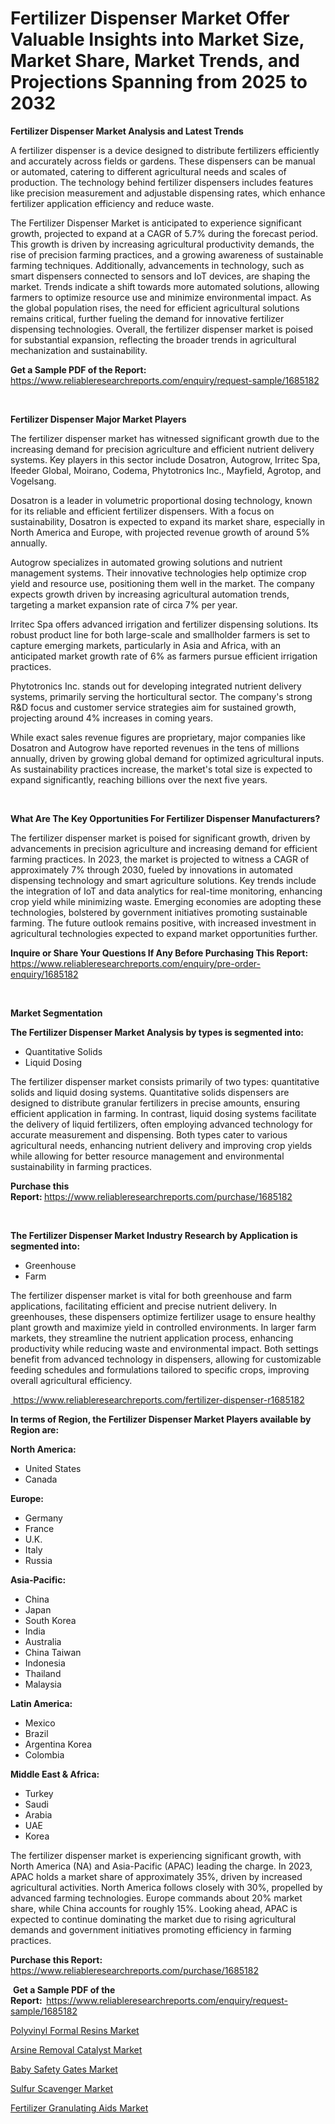 <p><h1>Fertilizer Dispenser Market Offer Valuable Insights into Market Size, Market Share, Market Trends, and Projections Spanning from 2025 to 2032</h1></p><p><strong>Fertilizer Dispenser Market Analysis and Latest Trends</strong></p>
<p><p>A fertilizer dispenser is a device designed to distribute fertilizers efficiently and accurately across fields or gardens. These dispensers can be manual or automated, catering to different agricultural needs and scales of production. The technology behind fertilizer dispensers includes features like precision measurement and adjustable dispensing rates, which enhance fertilizer application efficiency and reduce waste.</p><p>The Fertilizer Dispenser Market is anticipated to experience significant growth, projected to expand at a CAGR of 5.7% during the forecast period. This growth is driven by increasing agricultural productivity demands, the rise of precision farming practices, and a growing awareness of sustainable farming techniques. Additionally, advancements in technology, such as smart dispensers connected to sensors and IoT devices, are shaping the market. Trends indicate a shift towards more automated solutions, allowing farmers to optimize resource use and minimize environmental impact. As the global population rises, the need for efficient agricultural solutions remains critical, further fueling the demand for innovative fertilizer dispensing technologies. Overall, the fertilizer dispenser market is poised for substantial expansion, reflecting the broader trends in agricultural mechanization and sustainability.</p></p>
<p><strong>Get a Sample PDF of the Report:&nbsp;</strong> <a href="https://www.reliableresearchreports.com/enquiry/request-sample/1685182?utm_campaign=9&utm_medium=2&utm_source=Github&utm_content=ia&utm_term=26032025&utm_id=fertilizer-dispenser">https://www.reliableresearchreports.com/enquiry/request-sample/1685182</a></p>
<p>&nbsp;</p>
<p><strong>Fertilizer Dispenser Major Market Players</strong></p>
<p><p>The fertilizer dispenser market has witnessed significant growth due to the increasing demand for precision agriculture and efficient nutrient delivery systems. Key players in this sector include Dosatron, Autogrow, Irritec Spa, Ifeeder Global, Moirano, Codema, Phytotronics Inc., Mayfield, Agrotop, and Vogelsang.</p><p>Dosatron is a leader in volumetric proportional dosing technology, known for its reliable and efficient fertilizer dispensers. With a focus on sustainability, Dosatron is expected to expand its market share, especially in North America and Europe, with projected revenue growth of around 5% annually.</p><p>Autogrow specializes in automated growing solutions and nutrient management systems. Their innovative technologies help optimize crop yield and resource use, positioning them well in the market. The company expects growth driven by increasing agricultural automation trends, targeting a market expansion rate of circa 7% per year.</p><p>Irritec Spa offers advanced irrigation and fertilizer dispensing solutions. Its robust product line for both large-scale and smallholder farmers is set to capture emerging markets, particularly in Asia and Africa, with an anticipated market growth rate of 6% as farmers pursue efficient irrigation practices.</p><p>Phytotronics Inc. stands out for developing integrated nutrient delivery systems, primarily serving the horticultural sector. The company's strong R&D focus and customer service strategies aim for sustained growth, projecting around 4% increases in coming years.</p><p>While exact sales revenue figures are proprietary, major companies like Dosatron and Autogrow have reported revenues in the tens of millions annually, driven by growing global demand for optimized agricultural inputs. As sustainability practices increase, the market's total size is expected to expand significantly, reaching billions over the next five years.</p></p>
<p>&nbsp;</p>
<p><strong>What Are The Key Opportunities For Fertilizer Dispenser Manufacturers?</strong></p>
<p><p>The fertilizer dispenser market is poised for significant growth, driven by advancements in precision agriculture and increasing demand for efficient farming practices. In 2023, the market is projected to witness a CAGR of approximately 7% through 2030, fueled by innovations in automated dispensing technology and smart agriculture solutions. Key trends include the integration of IoT and data analytics for real-time monitoring, enhancing crop yield while minimizing waste. Emerging economies are adopting these technologies, bolstered by government initiatives promoting sustainable farming. The future outlook remains positive, with increased investment in agricultural technologies expected to expand market opportunities further.</p></p>
<p><strong>Inquire or Share Your Questions If Any Before Purchasing This Report:</strong> <a href="https://www.reliableresearchreports.com/enquiry/pre-order-enquiry/1685182?utm_campaign=9&utm_medium=2&utm_source=Github&utm_content=ia&utm_term=26032025&utm_id=fertilizer-dispenser">https://www.reliableresearchreports.com/enquiry/pre-order-enquiry/1685182</a></p>
<p>&nbsp;</p>
<p><strong>Market Segmentation</strong></p>
<p><strong>The Fertilizer Dispenser Market Analysis by types is segmented into:</strong></p>
<p><ul><li>Quantitative Solids</li><li>Liquid Dosing</li></ul></p>
<p><p>The fertilizer dispenser market consists primarily of two types: quantitative solids and liquid dosing systems. Quantitative solids dispensers are designed to distribute granular fertilizers in precise amounts, ensuring efficient application in farming. In contrast, liquid dosing systems facilitate the delivery of liquid fertilizers, often employing advanced technology for accurate measurement and dispensing. Both types cater to various agricultural needs, enhancing nutrient delivery and improving crop yields while allowing for better resource management and environmental sustainability in farming practices.</p></p>
<p><strong>Purchase this Report:&nbsp;</strong><a href="https://www.reliableresearchreports.com/purchase/1685182?utm_campaign=9&utm_medium=2&utm_source=Github&utm_content=ia&utm_term=26032025&utm_id=fertilizer-dispenser">https://www.reliableresearchreports.com/purchase/1685182</a></p>
<p>&nbsp;</p>
<p><strong>The Fertilizer Dispenser Market Industry Research by Application is segmented into:</strong></p>
<p><ul><li>Greenhouse</li><li>Farm</li></ul></p>
<p><p>The fertilizer dispenser market is vital for both greenhouse and farm applications, facilitating efficient and precise nutrient delivery. In greenhouses, these dispensers optimize fertilizer usage to ensure healthy plant growth and maximize yield in controlled environments. In larger farm markets, they streamline the nutrient application process, enhancing productivity while reducing waste and environmental impact. Both settings benefit from advanced technology in dispensers, allowing for customizable feeding schedules and formulations tailored to specific crops, improving overall agricultural efficiency.</p></p>
<p><a href="https://www.reliableresearchreports.com/fertilizer-dispenser-r1685182?utm_campaign=9&utm_medium=2&utm_source=Github&utm_content=ia&utm_term=26032025&utm_id=fertilizer-dispenser">&nbsp;https://www.reliableresearchreports.com/fertilizer-dispenser-r1685182</a></p>
<p><strong>In terms of Region, the Fertilizer Dispenser Market Players available by Region are:</strong></p>
<p>
    <p> <strong> North America: </strong>
        <ul>
            <li>United States</li>
            <li>Canada</li>
        </ul>
        </p> 
    <p> <strong> Europe: </strong>
        <ul>
            <li>Germany</li>
            <li>France</li>
            <li>U.K.</li>
            <li>Italy</li>
            <li>Russia</li>
        </ul>
        </p> 
    <p> <strong> Asia-Pacific: </strong>
        <ul>
            <li>China</li>
            <li>Japan</li>
            <li>South Korea</li>
            <li>India</li>
            <li>Australia</li>
            <li>China Taiwan</li>
            <li>Indonesia</li>
            <li>Thailand</li>
            <li>Malaysia</li>
        </ul>
        </p> 
    <p> <strong> Latin America: </strong>
        <ul>
            <li>Mexico</li>
            <li>Brazil</li>
            <li>Argentina Korea</li>
            <li>Colombia</li>
        </ul>
        </p> 
    <p> <strong> Middle East & Africa: </strong>
        <ul>
            <li>Turkey</li>
            <li>Saudi</li>
            <li>Arabia</li>
            <li>UAE</li>
            <li>Korea</li>
        </ul>
    </p>
    </p>
<p><p>The fertilizer dispenser market is experiencing significant growth, with North America (NA) and Asia-Pacific (APAC) leading the charge. In 2023, APAC holds a market share of approximately 35%, driven by increased agricultural activities. North America follows closely with 30%, propelled by advanced farming technologies. Europe commands about 20% market share, while China accounts for roughly 15%. Looking ahead, APAC is expected to continue dominating the market due to rising agricultural demands and government initiatives promoting efficiency in farming practices.</p></p>
<p><strong>Purchase this Report: </strong><a href="https://www.reliableresearchreports.com/purchase/1685182?utm_campaign=9&utm_medium=2&utm_source=Github&utm_content=ia&utm_term=26032025&utm_id=fertilizer-dispenser">https://www.reliableresearchreports.com/purchase/1685182</a></p>
<p>&nbsp;<strong>Get a Sample PDF of the Report:&nbsp;&nbsp;</strong><a href="https://www.reliableresearchreports.com/enquiry/request-sample/1685182?utm_campaign=9&utm_medium=2&utm_source=Github&utm_content=ia&utm_term=26032025&utm_id=fertilizer-dispenser">https://www.reliableresearchreports.com/enquiry/request-sample/1685182</a></p>
<p><strong></strong></p>
<p><p><a href="https://github.com/kitkaeberz5z/Market-Research-Report-List-1/blob/main/polyvinyl-formal-resins-market.md?utm_campaign=9&utm_medium=2&utm_source=Github&utm_content=ia&utm_term=26032025&utm_id=fertilizer-dispenser">Polyvinyl Formal Resins Market</a></p><p><a href="https://github.com/gakpasulgun/Market-Research-Report-List-1/blob/main/arsine-removal-catalyst-market.md?utm_campaign=9&utm_medium=2&utm_source=Github&utm_content=ia&utm_term=26032025&utm_id=fertilizer-dispenser">Arsine Removal Catalyst Market</a></p><p><a href="https://github.com/lugnabirue/Market-Research-Report-List-1/blob/main/baby-safety-gates-market.md?utm_campaign=9&utm_medium=2&utm_source=Github&utm_content=ia&utm_term=26032025&utm_id=fertilizer-dispenser">Baby Safety Gates Market</a></p><p><a href="https://github.com/snelldimkeod/Market-Research-Report-List-1/blob/main/sulfur-scavenger-market.md?utm_campaign=9&utm_medium=2&utm_source=Github&utm_content=ia&utm_term=26032025&utm_id=fertilizer-dispenser">Sulfur Scavenger Market</a></p><p><a href="https://github.com/shpirttangim48/Market-Research-Report-List-1/blob/main/fertilizer-granulating-aids-market.md?utm_campaign=9&utm_medium=2&utm_source=Github&utm_content=ia&utm_term=26032025&utm_id=fertilizer-dispenser">Fertilizer Granulating Aids Market</a></p></p>